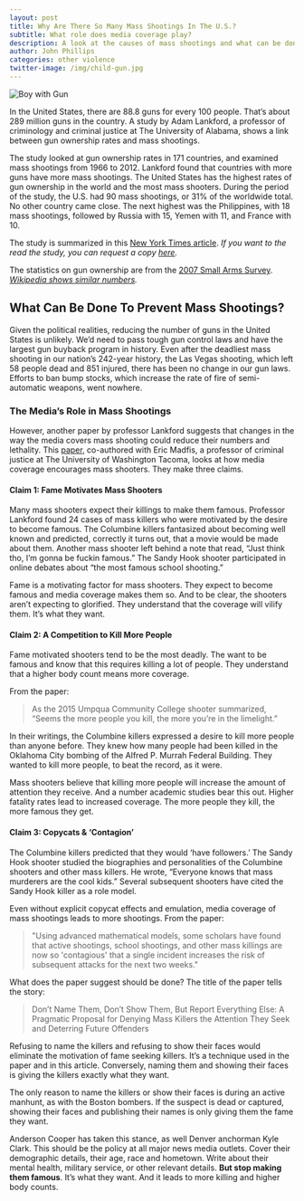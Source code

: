 ```yaml
---
layout: post
title: Why Are There So Many Mass Shootings In The U.S.?
subtitle: What role does media coverage play?
description: A look at the causes of mass shootings and what can be done to prevent them.
author: John Phillips
categories: other violence
twitter-image: /img/child-gun.jpg
---
```


<div>
<img src="{{page.twitter-image}}" class="full-width" alt="Boy with Gun">
</div>

In the United States, there are 88.8 guns for every 100 people. That’s about 289 million guns in the country. A study by Adam Lankford, a professor of criminology and criminal justice at The University of Alabama, shows a link between gun ownership rates and mass shootings. 

The study looked at gun ownership rates in 171 countries, and examined mass shootings from 1966 to 2012. Lankford found that countries with more guns have more mass shootings. The United States has the highest rates of gun ownership in the world and the most mass shooters. During the period of the study, the U.S. had 90 mass shootings, or 31% of the worldwide total. No other country came close. The next highest was the Philippines, with 18 mass shootings, followed by Russia with 15, Yemen with 11, and France with 10.

The study is summarized in this [New York Times article][times]. *If you want to the read the study, you can request a copy [here][request].*

The statistics on gun ownership are from the [2007 Small Arms Survey][survey]. *[Wikipedia shows similar numbers][wiki].*

## What Can Be Done To Prevent Mass Shootings?

Given the political realities, reducing the number of guns in the United States is unlikely. We’d need to pass tough gun control laws and have the largest gun buyback program in history. Even after the deadliest mass shooting in our nation’s 242-year history, the Las Vegas shooting, which left 58 people dead and 851 injured, there has been no change in our gun laws. Efforts to ban bump stocks, which increase the rate of fire of semi-automatic weapons, went nowhere. 

### The Media’s Role in Mass Shootings

However, another paper by professor Lankford suggests that changes in the way the media covers mass shooting could reduce their numbers and lethality. This [paper][paper], co-authored with Eric Madfis, a professor of criminal justice at The University of Washington Tacoma, looks at how media coverage encourages mass shooters. They make three claims.

#### Claim 1: Fame Motivates Mass Shooters

Many mass shooters expect their killings to make them famous. Professor Lankford found 24 cases of mass killers who were motivated by the desire to become famous. The Columbine killers fantasized about becoming well known and predicted, correctly it turns out,  that a movie would be made about them. Another mass shooter left behind a note that read, “Just think tho, I’m gonna be fuckin famous.” The Sandy Hook shooter participated in online debates about “the most famous school shooting.”

Fame is a motivating factor for mass shooters. They expect to become famous and media coverage makes them so. And to be clear, the shooters aren’t expecting to glorified. They understand that the coverage will vilify them. It’s what they want.

#### Claim 2: A Competition to Kill More People

Fame motivated shooters tend to be the most deadly. The want to be famous and know that this requires killing a lot of people. They understand that a higher body count means more coverage. 

From the paper:

> As the 2015 Umpqua Community College shooter summarized, “Seems the more people you kill, the more you’re in the limelight.”

In their writings, the Columbine killers expressed a desire to kill more people than anyone before. They knew how many people had been killed in the Oklahoma City bombing of the Alfred P. Murrah Federal Building. They wanted to kill more people, to beat the record, as it were.

Mass shooters believe that killing more people will increase the amount of attention they receive. And a number academic studies bear this out. Higher fatality rates lead to increased coverage. The more people they kill, the more famous they get.

#### Claim 3: Copycats & ‘Contagion’

The Columbine killers predicted that they would ‘have followers.’ The Sandy Hook shooter studied the biographies and personalities of the Columbine shooters and other mass killers. He wrote, “Everyone knows that mass murderers are the cool kids.” Several subsequent shooters have cited the Sandy Hook killer as a role model.

Even without explicit copycat effects and emulation, media coverage of mass shootings leads to more shootings. From the paper: 

> "Using advanced mathematical models, some scholars have found that active shootings, school shootings, and other mass killings are now so 'contagious' that a single incident increases the risk of subsequent attacks for the next two weeks."

What does the paper suggest should be done? The title of the paper tells the story:

> Don’t Name Them, Don’t Show Them, But Report Everything Else: A Pragmatic Proposal for Denying Mass Killers the Attention They Seek and Deterring Future Offenders

Refusing to name the killers and refusing to show their faces would eliminate the motivation of fame seeking killers. It’s a technique used in the paper and in this article. Conversely, naming them and showing their faces is giving the killers exactly what they want. 

The only reason to name the killers or show their faces is during an active manhunt, as with the Boston bombers. If the suspect is dead or captured, showing their faces and publishing their names is only giving them the fame they want. 

Anderson Cooper has taken this stance, as well Denver anchorman Kyle Clark. This should be the policy at all major news media outlets. Cover their demographic details, their age, race and hometown. Write about their mental health, military service, or other relevant details. **But stop making them famous**. It’s what they want. And it leads to more killing and higher body counts.

[survey]:  http://www.smallarmssurvey.org/publications/by-type/yearbook/small-arms-survey-2007.html
[wiki]: https://en.wikipedia.org/wiki/Estimated_number_of_guns_per_capita_by_country
[times]: https://mobile.nytimes.com/2017/11/07/world/americas/mass-shootings-us-international.html
[request]: https://www.researchgate.net/publication/292305105_Public_Mass_Shooters_and_Firearms_A_Cross-National_Study_of_171_Countries
[paper]: https://schoolshooters.info/sites/default/files/dont_name_them_1.0.pdf